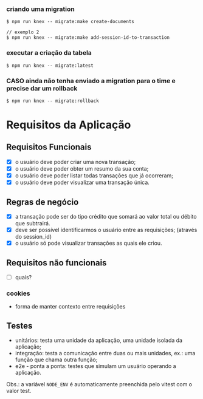 ### criando uma migration
```
$ npm run knex -- migrate:make create-documents

// exemplo 2
$ npm run knex -- migrate:make add-session-id-to-transaction
```

### executar a criação da tabela

```
$ npm run knex -- migrate:latest
```

### CASO ainda não tenha enviado a migration para o time e precise dar um rollback

```
$ npm run knex -- migrate:rollback
```

# Requisitos da Aplicação

## Requisitos Funcionais

- [x] o usuário deve poder criar uma nova transação;
- [x] o usuário deve poder obter um resumo da sua conta;
- [x] o usuário deve poder listar todas transações que já ocorreram;
- [x] o usuário deve poder visualizar uma transação única.

## Regras de negócio

- [x] a transação pode ser do tipo crédito que somará ao valor total ou débito que subtrairá.
- [x] deve ser possível identificarmos o usuário entre as requisições; (através do session_id)
- [x] o usuário só pode visualizar transações as quais ele criou.

## Requisitos não funcionais

- [ ] quais?

### cookies

- forma de manter contexto entre requisições

## Testes

- unitários: testa uma unidade da aplicação, uma unidade isolada da aplicação;
- integração: testa a comunicação entre duas ou mais unidades, ex.: uma função que chama outra função;
- e2e - ponta a ponta: testes que simulam um usuário operando a aplicação.

Obs.: a variável `NODE_ENV` é automaticamente preenchida pelo vitest com o valor test.
